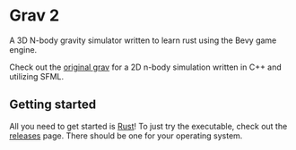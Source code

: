 # Grav 2

A 3D N-body gravity simulator written to learn rust using the Bevy game engine.

Check out the [original grav](https://github.com/henrygerardmoore/grav) for a 2D n-body simulation written in C++ and utilizing SFML.

## Getting started

All you need to get started is [Rust](https://www.rust-lang.org/tools/install)!
To just try the executable, check out the [releases](https://github.com/henrygerardmoore/grav_2/releases) page.
There should be one for your operating system.
